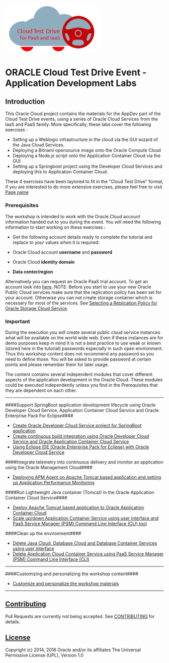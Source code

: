![](common/images/customer.logo.png)
---
# ORACLE Cloud Test Drive Event - Application Development Labs #

## Introduction ##

This Oracle Cloud project contains the materials for the AppDev part of the Cloud Test Drive events, using a series of Oracle Cloud Services from the IaaS and PaaS family.  More specifically, these labs cover the following exercises :
+ Setting up a Weblogic infrastructure in the cloud via the GUI wizard of the Java Cloud Services.
+ Deploying a Bitnami opensource image onto the Oracle Compute Cloud
+ Deploying a Node.js script onto the Application Container Cloud via the GUI
+ Setting up a Springboot project using the Developer Cloud Services and deploying this to Application Container Cloud.

These 4 exercises have been taylored to fit in the "Cloud Test Drive" format, if you are interested to do more extensive exercises, please feel free to visit [Page name](http://github.com)

### Prerequisites ###

The workshop is intended to work with the Oracle Cloud account information handed out to you during the event.  You will need the following information to start working on these exercises :
+  Get the following account details ready to complete the tutorial and replace to your values when it is required:

+ Oracle Cloud account **username** and **password**
+ Oracle Cloud **identity domain**
+ **Data center/region**

Alternatively you can request an Oracle PaaS trial account. To get an account look into [here](common/request.for.trial.md).
NOTE: Before you start to use your new Oracle Public Cloud services make sure that the replication policy has been set for your account. Otherwise you can not create storage container which is necessary for most of the services. See [Selecting a Replication Policy for Oracle Storage Cloud Service](https://docs.oracle.com/cloud/latest/storagecs_common/CSSTO/GUID-5D53C11F-3D9E-43E4-8D1D-DDBB95DEC715.htm). 

### Important ###

During the execution you will create several public cloud service instances what will be available on the world wide web. Even if these instances are for demo purposes keep in mind it is not a best practice to use weak or known (stored here in the tutorial) passwords especially in such open environment. Thus this workshop content does not recommend any password so you need to define those. You will be asked to provide password at certain points and please remember them  for later usage.

The content contains several independent modules that cover different aspects of the application development in the Oracle Cloud. These modules could be executed independently unless you find in the Prerequisites that they are dependent on each other.

----

####Support SpringBoot application development lifecycle using Oracle Developer Cloud Service, Application Container Cloud Service and Oracle Enterprise Pack For Eclipse####

+ [Create Oracle Developer Cloud Service project for SpringBoot application](springboot-sample/create.devcs.project.md)
+ [Create continuous build integration using Oracle Developer Cloud Service and Oracle Application Container Cloud Service](springboot-sample/devcs.accs.ci.md)
+ [Using Eclipse IDE (Oracle Enterprise Pack for Eclipse) with Oracle Developer Cloud Service](oepe/setup.oepe.md)


####Integrate telemetry into continuous delivery and monitor an application using the Oracle Management Cloud####
+ [Deploying APM Agent on Apache Tomcat based application and setting up Application Performance Monitoring](apm/README.md)

####Run Lightweight Java container (Tomcat) in the  Oracle Application Container Cloud Service####

+ [Deploy Apache Tomcat based application to Oracle Application Container Cloud](accs-tomcat/README.md)
+ [Scale up/down Application Container Service using user interface and PaaS Service Manager (PSM) Command Line Interface (CLI) tool](accs-psm/README.md)


####Clean up the environment####

+ [Delete Java Cloud, Database Cloud and Database Container Services using user interface](cleanup/cleanup-ui.md)
+ [Delete Application Cloud Container Service using PaaS Service Manager (PSM) Command Line Interface (CLI)](cleanup/cleanup-psm.md)

---

####Customizing and personalizing the workshop content####

+ [Customize and personalize the workshop materials](customize/README.md)

---

## [Contributing](CONTRIBUTING.md)
Pull Requests are currently not being accepted. See [CONTRIBUTING](CONTRIBUTING.md) for details.

## [License](LICENSE.md)
Copyright (c) 2014, 2016 Oracle and/or its affiliates
The Universal Permissive License (UPL), Version 1.0
